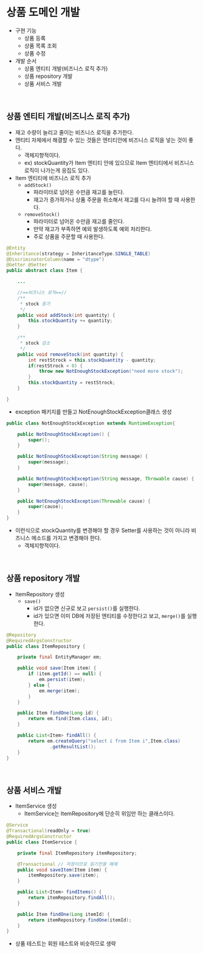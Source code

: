 # 상품 도메인 개발
- 구현 기능
    * 상품 등록
    * 상품 목록 조회
    * 상품 수정
- 개발 순서
    * 상품 엔티티 개발(비즈니스 로직 추가)
    * 상품 repository 개발
    * 상품 서비스 개발
<br>

## 상품 엔티티 개발(비즈니스 로직 추가)
- 재고 수량이 늘리고 줄이는 비즈니스 로직을 추가한다.
- 엔티티 자체에서 해결할 수 있는 것들은 엔티티안에 비즈니스 로직을 넣는 것이 좋다.
    * 객체지향적이다.
    * ex) stockQuantity가 Item 엔티티 안에 있으므로 Item 엔티티에서 비즈니스 로직이 나가는게 응집도 있다.
- Item 엔티티에 비즈니스 로직 추가
    * `addStock()`
        - 파라미터로 넘어온 수만큼 재고를 늘린다.
        - 재고가 증가하거나 상품 주문을 취소해서 재고를 다시 늘려야 할 때 사용한다.
    * `removeStock()`
        - 파라미터로 넘어온 수만큼 재고를 줄인다.
        - 만약 재고가 부족하면 예외 발생하도록 예외 처리한다.
        - 주로 상품을 주문할 때 사용한다.
```java
@Entity
@Inheritance(strategy = InheritanceType.SINGLE_TABLE)
@DiscriminatorColumn(name = "dtype")
@Getter @Setter
public abstract class Item {

    ...

    //==비즈니스 로직==//
    /**
     * stock 증가
     */
    public void addStock(int quantity) {
        this.stockQuantity += quantity;
    }

    /**
     * stock 감소
     */
    public void removeStock(int quantity) {
        int restStrock = this.stockQuantity - quantity;
        if(restStrock < 0) {
            throw new NotEnoughStockException("need more stock");
        }
        this.stockQuantity = restStrock;
    }

}
```
- exception 패키지를 만들고 NotEnoughStockException클래스 생성
```java
public class NotEnoughStockException extends RuntimeException{

    public NotEnoughStockException() {
        super();
    }

    public NotEnoughStockException(String message) {
        super(message);
    }

    public NotEnoughStockException(String message, Throwable cause) {
        super(message, cause);
    }

    public NotEnoughStockException(Throwable cause) {
        super(cause);
    }
}
```
- 이런식으로 stockQuantity를 변경해야 할 경우 Setter를 사용하는 것이 아니라 비즈니스 메소드를 가지고 변경해야 한다.
    * 객체지향적이다.
<br>

## 상품 repository 개발
- ItemRepository 생성
    * `save()`
        - id가 없으면 신규로 보고 `persist()`를 실행한다.
        - id가 있으면 이미 DB에 저장된 엔티티를 수정한다고 보고, `merge()`를 실행한다.
```java
@Repository
@RequiredArgsConstructor
public class ItemRepository {

    private final EntityManager em;

    public void save(Item item) {
        if (item.getId() == null) {
            em.persist(item);
        } else {
            em.merge(item);
        }
    }

    public Item findOne(Long id) {
        return em.find(Item.class, id);
    }

    public List<Item> findAll() {
        return em.createQuery("select i from Item i",Item.class)
                .getResultList();
    }
}
```
<br>

## 상품 서비스 개발
- ItemService 생성
    * ItemService는 ItemRepository에 단순히 위임만 하는 클래스이다.
```java
@Service
@Transactional(readOnly = true)
@RequiredArgsConstructor
public class ItemService {

    private final ItemRepository itemRepository;

    @Transactional // 저장이므로 읽기전용 해제
    public void saveItem(Item item) {
        itemRepository.save(item);
    }

    public List<Item> findItems() {
        return itemRepository.findAll();
    }

    public Item findOne(Long itemId) {
        return itemRepository.findOne(itemId);
    }
}
```
- 상품 테스트는 회원 테스트와 비슷하므로 생략
